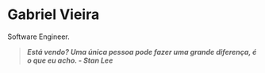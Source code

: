 # Gabriel Vieira
Software Engineer.

> ___Está vendo? Uma única pessoa pode fazer uma grande diferença, é o que eu acho. - Stan Lee___
